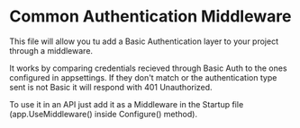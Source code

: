 # Common Authentication Middleware

This file will allow you tu add a Basic Authentication layer to your project through a middleware.

It works by comparing credentials recieved through Basic Auth to the ones configured in appsettings. If they don't match or the authentication type sent is not Basic it will respond with 401 Unauthorized.

To use it in an API just add it as a Middleware in the Startup file (app.UseMiddleware<CommonAuthMiddleware>() inside Configure() method).
